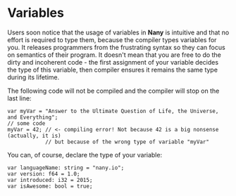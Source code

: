 Variables
=========

Users soon notice that the usage of variables in **Nany** is intuitive and that
no effort is required to type them, because the compiler types variables for you. 
It releases programmers from the frustrating syntax so they can focus on semantics 
of their program. It doesn't mean that you are free to do the dirty and incoherent 
code - the first assignment of your variable decides the type of this variable, 
then compiler ensures it remains the same type during its lifetime. 

The following code will not be compiled and the compiler will stop on the last line:
```
var myVar = "Answer to the Ultimate Question of Life, the Universe, and Everything";
// some code
myVar = 42; // <- compiling error! Not because 42 is a big nonsense (actually, it is) 
            // but because of the wrong type of variable "myVar"
```


You can, of course, declare the type of your variable:
```
var languageName: string = "nany.io";
var version: f64 = 1.0;
var introduced: i32 = 2015;
var isAwesome: bool = true;
```

